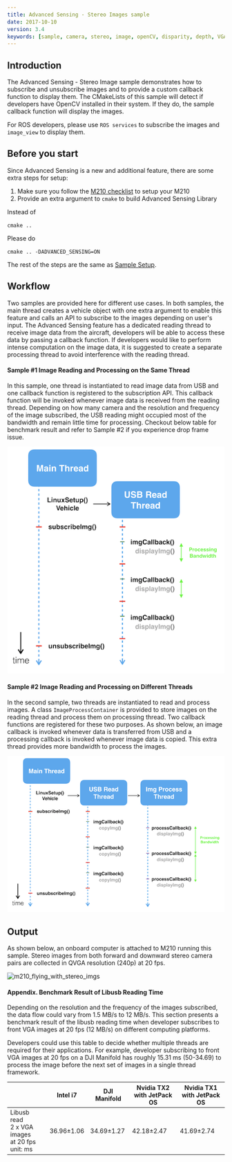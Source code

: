```yaml
---
title: Advanced Sensing - Stereo Images sample
date: 2017-10-10
version: 3.4
keywords: [sample, camera, stereo, image, openCV, disparity, depth, VGA, QVGA]
---
```


## Introduction
The Advanced Sensing - Stereo Image sample demonstrates how to subscribe 
and unsubscribe images and to provide a custom callback function to display them.
The CMakeLists of this sample will detect if developers have OpenCV installed 
in their system. If they do, the sample callback function will display the images.

For ROS developers, please use `ROS services` to subscribe the images and `image_view` to display them.

## Before you start

Since Advanced Sensing is a new and additional feature, there are some extra steps for setup:

1. Make sure you follow the [M210 checklist](../M210-Docs/main.html) to setup your M210
2. Provide an extra argument to `cmake` to build Advanced Sensing Library

Instead of 
```
cmake ..
```

Please do
```
cmake .. -DADVANCED_SENSING=ON
```

The rest of the steps are the same as [Sample Setup](./sample-setup.html).


## Workflow

Two samples are provided here for different use cases. 
In both samples, the main thread creates a vehicle object with one 
extra argument to enable this feature and calls an API to subscribe 
to the images depending on user's input.
The Advanced Sensing feature has a dedicated reading thread to receive
image data from the aircraft, developers will be able to access these 
data by passing a callback function. 
If developers would like to perform intense computation on the image data,
it is suggested to create a separate processing thread to avoid interference with the reading thread. 


#### Sample #1 Image Reading and Processing on the Same Thread

In this sample, one thread is instantiated to read image data from USB 
and one callback function is registered to the subscription API. This 
callback function will be invoked whenever image data is received from 
the reading thread. Depending on how many camera and the resolution 
and frequency of the image subscribed, the USB reading might occupied 
most of the bandwidth and remain little time for processing. 
Checkout below table for benchmark result and refer to Sample #2
if you experience drop frame issue.

![adv_sensing_workflow](../images/samples/adv_sensing_sample1_workflow.png)


#### Sample #2 Image Reading and Processing on Different Threads

In the second sample, two threads are instantiated to read and process images.
A class `ImageProcessContainer` is provided to store images on the reading 
thread and process them on processing thread.
Two callback functions are registered for these two purposes. 
As shown below, an image callback is invoked whenever data is transferred from USB
and a processing callback is invoked whenever image data is copied. This 
extra thread provides more bandwidth to process the images.
 

![adv_sensing_workflow](../images/samples/adv_sensing_sample2_workflow.png)


## Output

As shown below, an onboard computer is attached to M210 running this sample. Stereo images from both forward and 
downward stereo camera pairs are collected in QVGA resolution (240p) at 20 fps. 

![m210_flying_with_stereo_imgs](../images/samples/m210_all_image.gif)


#### Appendix. Benchmark Result of Libusb Reading Time

Depending on the resolution and the frequency of the images subscribed, the data flow could vary from 1.5 MB/s to 12 MB/s. 
This section presents a benchmark result of the libusb reading time when developer subscribes to front VGA images
at 20 fps (12 MB/s) on different computing platforms. 

Developers could use this table to decide whether multiple threads
are required for their applications. For example, developer subscribing to front VGA images at 20 fps on a DJI Manifold 
has roughly 15.31 ms (50-34.69) to process the image before the next set of images in a single thread framework.

|                                                                   | Intel i7   | DJI Manifold | Nvidia TX2<br /> with JetPack OS | Nvidia TX1<br /> with JetPack OS |
|-------------------------------------------------------------------|------------|--------------------------------|----------------------------------|----------------------------------|
| Libusb read <br />  2 x VGA images<br /> at 20 fps<br /> unit: ms | 36.96±1.06 | 34.69±1.27                     | 42.18±2.47                       | 41.69±2.74                       |